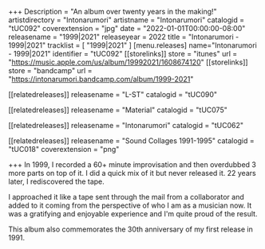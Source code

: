 +++
Description = "An album over twenty years in the making!"
artistdirectory = "Intonarumori"
artistname = "Intonarumori"
catalogid = "tUC092"
coverextension = "jpg"
date = "2022-01-01T00:00:00-08:00"
releasename = "1999|2021"
releaseyear = 2022
title = "Intonarumori - 1999|2021"
tracklist = [ "1999|2021" ]
[menu.releases]
	name="Intonarumori - 1999|2021"
	identifier = "tUC092"
[[storelinks]]
	store = "itunes"
	url = "https://music.apple.com/us/album/19992021/1608674120"
[[storelinks]]
	store = "bandcamp"
	url = "https://intonarumori.bandcamp.com/album/1999-2021"

[[relatedreleases]]
	releasename = "L-ST"
	catalogid = "tUC090"

[[relatedreleases]]
	releasename = "Material"
	catalogid = "tUC075"

[[relatedreleases]]
	releasename = "Intonarumori"
	catalogid = "tUC062"

[[relatedreleases]]
	releasename = "Sound Collages 1991-1995"
	catalogid = "tUC018"
	coverextension = "png"

+++
In 1999, I recorded a 60+ minute improvisation and then overdubbed 3 more parts on top of it. I did a quick mix of it but never released it. 22 years later, I rediscovered the tape.

I approached it like a tape sent through the mail from a collaborator and added to it coming from the perspective of who I am as a musician now. It was a gratifying and enjoyable experience and I'm quite proud of the result.

This album also commemorates the 30th anniversary of my first release in 1991.
